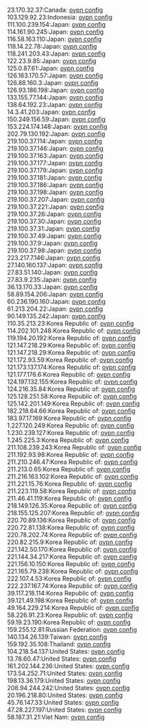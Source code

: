 23.170.32.37:Canada: [ovpn config](vpn/23_170_32_37.ovpn)  
103.129.92.23:Indonesia: [ovpn config](vpn/103_129_92_23.ovpn)  
111.100.239.154:Japan: [ovpn config](vpn/111_100_239_154.ovpn)  
114.161.90.245:Japan: [ovpn config](vpn/114_161_90_245.ovpn)  
116.58.163.110:Japan: [ovpn config](vpn/116_58_163_110.ovpn)  
118.14.22.78:Japan: [ovpn config](vpn/118_14_22_78.ovpn)  
118.241.203.43:Japan: [ovpn config](vpn/118_241_203_43.ovpn)  
122.23.9.85:Japan: [ovpn config](vpn/122_23_9_85.ovpn)  
125.0.87.61:Japan: [ovpn config](vpn/125_0_87_61.ovpn)  
126.163.170.57:Japan: [ovpn config](vpn/126_163_170_57.ovpn)  
126.88.160.3:Japan: [ovpn config](vpn/126_88_160_3.ovpn)  
126.93.186.198:Japan: [ovpn config](vpn/126_93_186_198.ovpn)  
133.155.77.144:Japan: [ovpn config](vpn/133_155_77_144.ovpn)  
138.64.192.23:Japan: [ovpn config](vpn/138_64_192_23.ovpn)  
14.3.41.203:Japan: [ovpn config](vpn/14_3_41_203.ovpn)  
150.249.156.59:Japan: [ovpn config](vpn/150_249_156_59.ovpn)  
153.224.174.148:Japan: [ovpn config](vpn/153_224_174_148.ovpn)  
202.79.130.192:Japan: [ovpn config](vpn/202_79_130_192.ovpn)  
219.100.37.114:Japan: [ovpn config](vpn/219_100_37_114.ovpn)  
219.100.37.146:Japan: [ovpn config](vpn/219_100_37_146.ovpn)  
219.100.37.163:Japan: [ovpn config](vpn/219_100_37_163.ovpn)  
219.100.37.177:Japan: [ovpn config](vpn/219_100_37_177.ovpn)  
219.100.37.179:Japan: [ovpn config](vpn/219_100_37_179.ovpn)  
219.100.37.181:Japan: [ovpn config](vpn/219_100_37_181.ovpn)  
219.100.37.186:Japan: [ovpn config](vpn/219_100_37_186.ovpn)  
219.100.37.198:Japan: [ovpn config](vpn/219_100_37_198.ovpn)  
219.100.37.207:Japan: [ovpn config](vpn/219_100_37_207.ovpn)  
219.100.37.221:Japan: [ovpn config](vpn/219_100_37_221.ovpn)  
219.100.37.26:Japan: [ovpn config](vpn/219_100_37_26.ovpn)  
219.100.37.30:Japan: [ovpn config](vpn/219_100_37_30.ovpn)  
219.100.37.31:Japan: [ovpn config](vpn/219_100_37_31.ovpn)  
219.100.37.49:Japan: [ovpn config](vpn/219_100_37_49.ovpn)  
219.100.37.9:Japan: [ovpn config](vpn/219_100_37_9.ovpn)  
219.100.37.98:Japan: [ovpn config](vpn/219_100_37_98.ovpn)  
223.217.7.146:Japan: [ovpn config](vpn/223_217_7_146.ovpn)  
27.140.160.137:Japan: [ovpn config](vpn/27_140_160_137.ovpn)  
27.83.51.140:Japan: [ovpn config](vpn/27_83_51_140.ovpn)  
27.83.9.235:Japan: [ovpn config](vpn/27_83_9_235.ovpn)  
36.13.170.33:Japan: [ovpn config](vpn/36_13_170_33.ovpn)  
58.89.154.206:Japan: [ovpn config](vpn/58_89_154_206.ovpn)  
60.236.190.160:Japan: [ovpn config](vpn/60_236_190_160.ovpn)  
61.213.204.22:Japan: [ovpn config](vpn/61_213_204_22.ovpn)  
90.149.135.242:Japan: [ovpn config](vpn/90_149_135_242.ovpn)  
110.35.213.23:Korea Republic of: [ovpn config](vpn/110_35_213_23.ovpn)  
114.202.101.248:Korea Republic of: [ovpn config](vpn/114_202_101_248.ovpn)  
119.194.20.192:Korea Republic of: [ovpn config](vpn/119_194_20_192.ovpn)  
121.147.218.29:Korea Republic of: [ovpn config](vpn/121_147_218_29.ovpn)  
121.147.218.29:Korea Republic of: [ovpn config](vpn/121_147_218_29.ovpn)  
121.172.93.59:Korea Republic of: [ovpn config](vpn/121_172_93_59.ovpn)  
121.173.137.174:Korea Republic of: [ovpn config](vpn/121_173_137_174.ovpn)  
121.177.176.6:Korea Republic of: [ovpn config](vpn/121_177_176_6.ovpn)  
124.197.132.155:Korea Republic of: [ovpn config](vpn/124_197_132_155.ovpn)  
124.216.35.84:Korea Republic of: [ovpn config](vpn/124_216_35_84.ovpn)  
125.128.251.58:Korea Republic of: [ovpn config](vpn/125_128_251_58.ovpn)  
125.142.201.149:Korea Republic of: [ovpn config](vpn/125_142_201_149.ovpn)  
182.218.64.66:Korea Republic of: [ovpn config](vpn/182_218_64_66.ovpn)  
183.97.17.169:Korea Republic of: [ovpn config](vpn/183_97_17_169.ovpn)  
1.227.120.249:Korea Republic of: [ovpn config](vpn/1_227_120_249.ovpn)  
1.230.239.127:Korea Republic of: [ovpn config](vpn/1_230_239_127.ovpn)  
1.245.225.3:Korea Republic of: [ovpn config](vpn/1_245_225_3.ovpn)  
211.108.239.243:Korea Republic of: [ovpn config](vpn/211_108_239_243.ovpn)  
211.192.93.98:Korea Republic of: [ovpn config](vpn/211_192_93_98.ovpn)  
211.210.246.47:Korea Republic of: [ovpn config](vpn/211_210_246_47.ovpn)  
211.213.0.65:Korea Republic of: [ovpn config](vpn/211_213_0_65.ovpn)  
211.216.163.102:Korea Republic of: [ovpn config](vpn/211_216_163_102.ovpn)  
211.221.15.76:Korea Republic of: [ovpn config](vpn/211_221_15_76.ovpn)  
211.223.119.58:Korea Republic of: [ovpn config](vpn/211_223_119_58.ovpn)  
211.46.41.119:Korea Republic of: [ovpn config](vpn/211_46_41_119.ovpn)  
218.149.126.35:Korea Republic of: [ovpn config](vpn/218_149_126_35.ovpn)  
218.155.125.207:Korea Republic of: [ovpn config](vpn/218_155_125_207.ovpn)  
220.70.89.136:Korea Republic of: [ovpn config](vpn/220_70_89_136.ovpn)  
220.72.81.138:Korea Republic of: [ovpn config](vpn/220_72_81_138.ovpn)  
220.78.202.74:Korea Republic of: [ovpn config](vpn/220_78_202_74.ovpn)  
220.82.215.9:Korea Republic of: [ovpn config](vpn/220_82_215_9.ovpn)  
221.142.50.170:Korea Republic of: [ovpn config](vpn/221_142_50_170.ovpn)  
221.144.34.217:Korea Republic of: [ovpn config](vpn/221_144_34_217.ovpn)  
221.156.10.150:Korea Republic of: [ovpn config](vpn/221_156_10_150.ovpn)  
221.165.79.238:Korea Republic of: [ovpn config](vpn/221_165_79_238.ovpn)  
222.107.4.53:Korea Republic of: [ovpn config](vpn/222_107_4_53.ovpn)  
222.237.167.74:Korea Republic of: [ovpn config](vpn/222_237_167_74.ovpn)  
39.117.218.114:Korea Republic of: [ovpn config](vpn/39_117_218_114.ovpn)  
39.121.49.198:Korea Republic of: [ovpn config](vpn/39_121_49_198.ovpn)  
49.164.229.214:Korea Republic of: [ovpn config](vpn/49_164_229_214.ovpn)  
58.226.91.23:Korea Republic of: [ovpn config](vpn/58_226_91_23.ovpn)  
59.19.23.190:Korea Republic of: [ovpn config](vpn/59_19_23_190.ovpn)  
159.255.12.81:Russian Federation: [ovpn config](vpn/159_255_12_81.ovpn)  
140.134.26.139:Taiwan: [ovpn config](vpn/140_134_26_139.ovpn)  
159.192.35.108:Thailand: [ovpn config](vpn/159_192_35_108.ovpn)  
104.218.54.137:United States: [ovpn config](vpn/104_218_54_137.ovpn)  
13.78.60.47:United States: [ovpn config](vpn/13_78_60_47.ovpn)  
161.202.144.236:United States: [ovpn config](vpn/161_202_144_236.ovpn)  
173.54.252.71:United States: [ovpn config](vpn/173_54_252_71.ovpn)  
198.13.36.179:United States: [ovpn config](vpn/198_13_36_179.ovpn)  
208.94.244.242:United States: [ovpn config](vpn/208_94_244_242.ovpn)  
20.196.218.80:United States: [ovpn config](vpn/20_196_218_80.ovpn)  
45.76.147.33:United States: [ovpn config](vpn/45_76_147_33.ovpn)  
47.28.227.197:United States: [ovpn config](vpn/47_28_227_197.ovpn)  
58.187.31.21:Viet Nam: [ovpn config](vpn/58_187_31_21.ovpn)  
